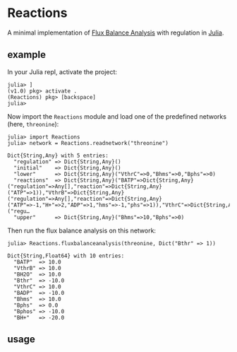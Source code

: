 # Reactions

A minimal implementation of [Flux Balance Analysis](https://en.wikipedia.org/wiki/Flux_balance_analysis) with regulation in [Julia](https://julialang.org/).

## example

In your Julia repl, activate the project:

    julia> ]
    (v1.0) pkg> activate .
    (Reactions) pkg> [backspace]
    julia>

Now import the `Reactions` module and load one of the predefined networks (here, `threonine`):

    julia> import Reactions
    julia> network = Reactions.readnetwork("threonine")

    Dict{String,Any} with 5 entries:
      "regulation" => Dict{String,Any}()
      "initial"    => Dict{String,Any}()
      "lower"      => Dict{String,Any}("VthrC"=>0,"Bhms"=>0,"Bphs"=>0)
      "reactions"  => Dict{String,Any}("BATP"=>Dict{String,Any}("regulation"=>Any[],"reaction"=>Dict{String,Any}("ATP"=>1)),"VthrB"=>Dict{String,Any}("regulation"=>Any[],"reaction"=>Dict{String,Any}("ATP"=>-1,"H+"=>2,"ADP"=>1,"hms"=>-1,"phs"=>1)),"VthrC"=>Dict{String,Any}("regu…
      "upper"      => Dict{String,Any}("Bhms"=>10,"Bphs"=>0)

Then run the flux balance analysis on this network:

    julia> Reactions.fluxbalanceanalysis(threonine, Dict("Bthr" => 1))

    Dict{String,Float64} with 10 entries:
      "BATP"  => 10.0
      "VthrB" => 10.0
      "BH2O"  => 10.0
      "Bthr"  => -10.0
      "VthrC" => 10.0
      "BADP"  => -10.0
      "Bhms"  => 10.0
      "Bphs"  => 0.0
      "Bphos" => -10.0
      "BH+"   => -20.0

## usage

